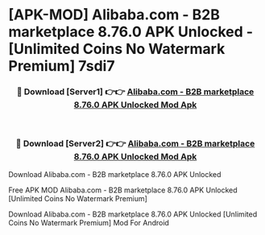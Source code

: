 # [APK-MOD] Alibaba.com - B2B marketplace 8.76.0 APK Unlocked - [Unlimited Coins No Watermark Premium] 7sdi7



<div align="center">
<h3>🔴 Download [Server1] 👉👉 <a href="https://momento.my/?title=Alibaba.com_-_B2B_marketplace_8.76.0_APK_Unlocked">Alibaba.com - B2B marketplace 8.76.0 APK Unlocked Mod Apk</a></h3><br>

<h3>🔴 Download [Server2] 👉👉 <a href="https://momento.my/?title=Alibaba.com_-_B2B_marketplace_8.76.0_APK_Unlocked">Alibaba.com - B2B marketplace 8.76.0 APK Unlocked Mod Apk</a></h3>
</div>



Download Alibaba.com - B2B marketplace 8.76.0 APK Unlocked 

Free APK MOD Alibaba.com - B2B marketplace 8.76.0 APK Unlocked [Unlimited Coins No Watermark Premium]

Download Alibaba.com - B2B marketplace 8.76.0 APK Unlocked [Unlimited Coins No Watermark Premium] Mod For Android
